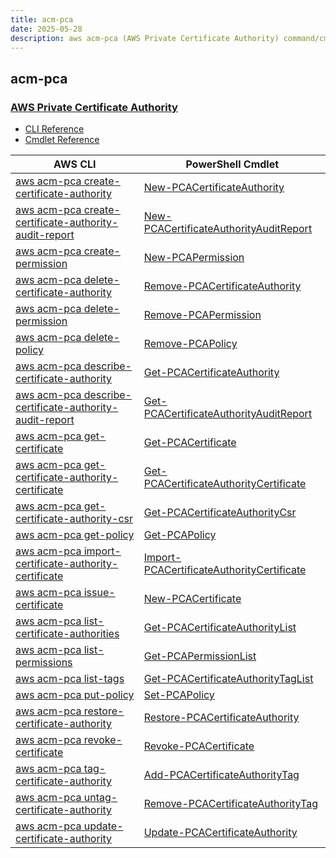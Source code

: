 ```yaml
---
title: acm-pca
date: 2025-05-28
description: aws acm-pca (AWS Private Certificate Authority) command/cmdlet list.
---
```


## acm-pca

### [AWS Private Certificate Authority](https://aws.amazon.com/private-ca/)

* [CLI Reference](https://awscli.amazonaws.com/v2/documentation/api/latest/reference/acm-pca/index.html)
* [Cmdlet Reference](https://docs.aws.amazon.com/powershell/latest/reference/items/AWS_Certificate_Manager_Private_Certificate_Authority_cmdlets.html)

|AWS CLI|PowerShell Cmdlet|
|----|----|
|[aws acm-pca create-certificate-authority](https://awscli.amazonaws.com/v2/documentation/api/latest/reference/acm-pca/create-certificate-authority.html)|[New-PCACertificateAuthority](https://docs.aws.amazon.com/powershell/latest/reference/items/New-PCACertificateAuthority.html)|
|[aws acm-pca create-certificate-authority-audit-report](https://awscli.amazonaws.com/v2/documentation/api/latest/reference/acm-pca/create-certificate-authority-audit-report.html)|[New-PCACertificateAuthorityAuditReport](https://docs.aws.amazon.com/powershell/latest/reference/items/New-PCACertificateAuthorityAuditReport.html)|
|[aws acm-pca create-permission](https://awscli.amazonaws.com/v2/documentation/api/latest/reference/acm-pca/create-permission.html)|[New-PCAPermission](https://docs.aws.amazon.com/powershell/latest/reference/items/New-PCAPermission.html)|
|[aws acm-pca delete-certificate-authority](https://awscli.amazonaws.com/v2/documentation/api/latest/reference/acm-pca/delete-certificate-authority.html)|[Remove-PCACertificateAuthority](https://docs.aws.amazon.com/powershell/latest/reference/items/Remove-PCACertificateAuthority.html)|
|[aws acm-pca delete-permission](https://awscli.amazonaws.com/v2/documentation/api/latest/reference/acm-pca/delete-permission.html)|[Remove-PCAPermission](https://docs.aws.amazon.com/powershell/latest/reference/items/Remove-PCAPermission.html)|
|[aws acm-pca delete-policy](https://awscli.amazonaws.com/v2/documentation/api/latest/reference/acm-pca/delete-policy.html)|[Remove-PCAPolicy](https://docs.aws.amazon.com/powershell/latest/reference/items/Remove-PCAPolicy.html)|
|[aws acm-pca describe-certificate-authority](https://awscli.amazonaws.com/v2/documentation/api/latest/reference/acm-pca/describe-certificate-authority.html)|[Get-PCACertificateAuthority](https://docs.aws.amazon.com/powershell/latest/reference/items/Get-PCACertificateAuthority.html)|
|[aws acm-pca describe-certificate-authority-audit-report](https://awscli.amazonaws.com/v2/documentation/api/latest/reference/acm-pca/describe-certificate-authority-audit-report.html)|[Get-PCACertificateAuthorityAuditReport](https://docs.aws.amazon.com/powershell/latest/reference/items/Get-PCACertificateAuthorityAuditReport.html)|
|[aws acm-pca get-certificate](https://awscli.amazonaws.com/v2/documentation/api/latest/reference/acm-pca/get-certificate.html)|[Get-PCACertificate](https://docs.aws.amazon.com/powershell/latest/reference/items/Get-PCACertificate.html)|
|[aws acm-pca get-certificate-authority-certificate](https://awscli.amazonaws.com/v2/documentation/api/latest/reference/acm-pca/get-certificate-authority-certificate.html)|[Get-PCACertificateAuthorityCertificate](https://docs.aws.amazon.com/powershell/latest/reference/items/Get-PCACertificateAuthorityCertificate.html)|
|[aws acm-pca get-certificate-authority-csr](https://awscli.amazonaws.com/v2/documentation/api/latest/reference/acm-pca/get-certificate-authority-csr.html)|[Get-PCACertificateAuthorityCsr](https://docs.aws.amazon.com/powershell/latest/reference/items/Get-PCACertificateAuthorityCsr.html)|
|[aws acm-pca get-policy](https://awscli.amazonaws.com/v2/documentation/api/latest/reference/acm-pca/get-policy.html)|[Get-PCAPolicy](https://docs.aws.amazon.com/powershell/latest/reference/items/Get-PCAPolicy.html)|
|[aws acm-pca import-certificate-authority-certificate](https://awscli.amazonaws.com/v2/documentation/api/latest/reference/acm-pca/import-certificate-authority-certificate.html)|[Import-PCACertificateAuthorityCertificate](https://docs.aws.amazon.com/powershell/latest/reference/items/Import-PCACertificateAuthorityCertificate.html)|
|[aws acm-pca issue-certificate](https://awscli.amazonaws.com/v2/documentation/api/latest/reference/acm-pca/issue-certificate.html)|[New-PCACertificate](https://docs.aws.amazon.com/powershell/latest/reference/items/New-PCACertificate.html)|
|[aws acm-pca list-certificate-authorities](https://awscli.amazonaws.com/v2/documentation/api/latest/reference/acm-pca/list-certificate-authorities.html)|[Get-PCACertificateAuthorityList](https://docs.aws.amazon.com/powershell/latest/reference/items/Get-PCACertificateAuthorityList.html)|
|[aws acm-pca list-permissions](https://awscli.amazonaws.com/v2/documentation/api/latest/reference/acm-pca/list-permissions.html)|[Get-PCAPermissionList](https://docs.aws.amazon.com/powershell/latest/reference/items/Get-PCAPermissionList.html)|
|[aws acm-pca list-tags](https://awscli.amazonaws.com/v2/documentation/api/latest/reference/acm-pca/list-tags.html)|[Get-PCACertificateAuthorityTagList](https://docs.aws.amazon.com/powershell/latest/reference/items/Get-PCACertificateAuthorityTagList.html)|
|[aws acm-pca put-policy](https://awscli.amazonaws.com/v2/documentation/api/latest/reference/acm-pca/put-policy.html)|[Set-PCAPolicy](https://docs.aws.amazon.com/powershell/latest/reference/items/Set-PCAPolicy.html)|
|[aws acm-pca restore-certificate-authority](https://awscli.amazonaws.com/v2/documentation/api/latest/reference/acm-pca/restore-certificate-authority.html)|[Restore-PCACertificateAuthority](https://docs.aws.amazon.com/powershell/latest/reference/items/Restore-PCACertificateAuthority.html)|
|[aws acm-pca revoke-certificate](https://awscli.amazonaws.com/v2/documentation/api/latest/reference/acm-pca/revoke-certificate.html)|[Revoke-PCACertificate](https://docs.aws.amazon.com/powershell/latest/reference/items/Revoke-PCACertificate.html)|
|[aws acm-pca tag-certificate-authority](https://awscli.amazonaws.com/v2/documentation/api/latest/reference/acm-pca/tag-certificate-authority.html)|[Add-PCACertificateAuthorityTag](https://docs.aws.amazon.com/powershell/latest/reference/items/Add-PCACertificateAuthorityTag.html)|
|[aws acm-pca untag-certificate-authority](https://awscli.amazonaws.com/v2/documentation/api/latest/reference/acm-pca/untag-certificate-authority.html)|[Remove-PCACertificateAuthorityTag](https://docs.aws.amazon.com/powershell/latest/reference/items/Remove-PCACertificateAuthorityTag.html)|
|[aws acm-pca update-certificate-authority](https://awscli.amazonaws.com/v2/documentation/api/latest/reference/acm-pca/update-certificate-authority.html)|[Update-PCACertificateAuthority](https://docs.aws.amazon.com/powershell/latest/reference/items/Update-PCACertificateAuthority.html)|

